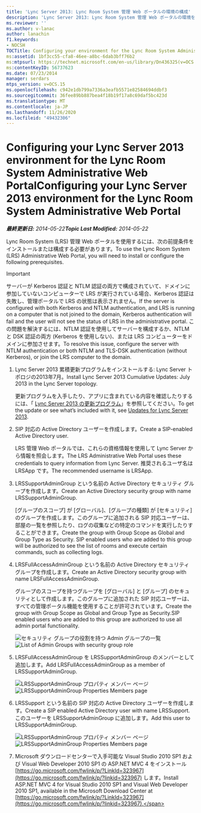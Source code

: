 ```yaml
---
title: 'Lync Server 2013: Lync Room System 管理 Web ポータルの環境の構成'
description: 'Lync Server 2013: Lync Room System 管理 Web ポータルの環境を構成します。'
ms.reviewer: ''
ms.author: v-lanac
author: lanachin
f1.keywords:
- NOCSH
TOCTitle: Configuring your environment for the Lync Room System Administrative Web Portal
ms:assetid: 1bf3cc55-cfa8-46ee-a8bc-6dab3bff76b2
ms:mtpsurl: https://technet.microsoft.com/en-us/library/Dn436325(v=OCS.15)
ms:contentKeyID: 56737623
ms.date: 07/23/2014
manager: serdars
mtps_version: v=OCS.15
ms.openlocfilehash: c942e1db799a7336a3eafb5571e82584694ddbf3
ms.sourcegitcommit: 36fee89bb887bea4f18b19f17a8c69daf5bc423d
ms.translationtype: MT
ms.contentlocale: ja-JP
ms.lasthandoff: 11/26/2020
ms.locfileid: "49432306"
---
```

# <a name="configuring-your-lync-server-2013-environment-for-the-lync-room-system-administrative-web-portal"></a><span data-ttu-id="26f06-103">Configuring your Lync Server 2013 environment for the Lync Room System Administrative Web Portal</span><span class="sxs-lookup"><span data-stu-id="26f06-103">Configuring your Lync Server 2013 environment for the Lync Room System Administrative Web Portal</span></span>

<div data-xmlns="http://www.w3.org/1999/xhtml">

<div class="topic" data-xmlns="http://www.w3.org/1999/xhtml" data-msxsl="urn:schemas-microsoft-com:xslt" data-cs="https://msdn.microsoft.com/">

<div data-asp="https://msdn2.microsoft.com/asp">



</div>

<div id="mainSection">

<div id="mainBody"><span data-ttu-id="26f06-104">

<span> </span></span><span class="sxs-lookup"><span data-stu-id="26f06-104">

<span> </span></span></span>

<span data-ttu-id="26f06-105">_**最終更新日:** 2014-05-22_</span><span class="sxs-lookup"><span data-stu-id="26f06-105">_**Topic Last Modified:** 2014-05-22_</span></span>

<span data-ttu-id="26f06-106">Lync Room System (LRS) 管理 Web ポータルを使用するには、次の前提条件をインストールまたは構成する必要があります。</span><span class="sxs-lookup"><span data-stu-id="26f06-106">To use the Lync Room System (LRS) Administrative Web Portal, you will need to install or configure the following prerequisites.</span></span>

<div>


> [!IMPORTANT]  
> <span data-ttu-id="26f06-107">サーバーが Kerberos 認証と NTLM 認証の両方で構成されていて、ドメインに参加していないコンピューターで LRS が実行されている場合、Kerberos 認証は失敗し、管理ポータルで LRS の状態は表示されません。</span><span class="sxs-lookup"><span data-stu-id="26f06-107">If the server is configured with both Kerberos and NTLM authentication, and LRS is running on a computer that is not joined to the domain, Kerberos authentication will fail and the user will not see the status of LRS in the administrative portal.</span></span> <span data-ttu-id="26f06-108">この問題を解決するには、NTLM 認証を使用してサーバーを構成するか、NTLM と DSK 認証の両方 (Kerberos を使用しない)、または LRS コンピューターをドメインに参加させます。</span><span class="sxs-lookup"><span data-stu-id="26f06-108">To resolve this issue, configure the server with NTLM authentication or both NTLM and TLS-DSK authentication (without Kerberos), or join the LRS computer to the domain.</span></span>



</div>

1.  <span data-ttu-id="26f06-109">Lync Server 2013 累積更新プログラムをインストールする: Lync Server トポロジの2013年7月。</span><span class="sxs-lookup"><span data-stu-id="26f06-109">Install Lync Server 2013 Cumulative Updates: July 2013 in the Lync Server topology.</span></span>
    
    <span data-ttu-id="26f06-110">更新プログラムを入手したり、アプリに含まれている内容を確認したりするには、「 [Lync Server 2013 の更新プログラム](https://go.microsoft.com/fwlink/p/?linkid=323959)」を参照してください。</span><span class="sxs-lookup"><span data-stu-id="26f06-110">To get the update or see what’s included with it, see [Updates for Lync Server 2013](https://go.microsoft.com/fwlink/p/?linkid=323959).</span></span>

2.  <span data-ttu-id="26f06-111">SIP 対応の Active Directory ユーザーを作成します。</span><span class="sxs-lookup"><span data-stu-id="26f06-111">Create a SIP-enabled Active Directory user.</span></span>
    
    <span data-ttu-id="26f06-112">LRS 管理 Web ポータルでは、これらの資格情報を使用して Lync Server から情報を照会します。</span><span class="sxs-lookup"><span data-stu-id="26f06-112">The LRS Administrative Web Portal uses these credentials to query information from Lync Server.</span></span> <span data-ttu-id="26f06-113">推奨されるユーザ名は LRSApp です。</span><span class="sxs-lookup"><span data-stu-id="26f06-113">The recommended username is LRSApp.</span></span>

3.  <span data-ttu-id="26f06-114">LRSSupportAdminGroup という名前の Active Directory セキュリティ グループを作成します。</span><span class="sxs-lookup"><span data-stu-id="26f06-114">Create an Active Directory security group with name LRSSupportAdminGroup.</span></span>
    
    <span data-ttu-id="26f06-p103">[グループのスコープ] が [グローバル]、[グループの種類] が [セキュリティ] のグループを作成します。このグループに追加される SIP 対応ユーザーは、部屋の一覧を参照したり、ログの収集などの特定のコマンドを実行したりすることができます。</span><span class="sxs-lookup"><span data-stu-id="26f06-p103">Create the group with Group Scope as Global and Group Type as Security. SIP enabled users who are added to this group will be authorized to see the list of rooms and execute certain commands, such as collecting logs.</span></span>

4.  <span data-ttu-id="26f06-117">LRSFullAccessAdminGroup という名前の Active Directory セキュリティ グループを作成します。</span><span class="sxs-lookup"><span data-stu-id="26f06-117">Create an Active Directory security group with name LRSFullAccessAdminGroup.</span></span>
    
    <span data-ttu-id="26f06-118">グループのスコープを持つグループを [グローバル] と [グループ] のセキュリティとして作成します。このグループに追加された SIP 対応ユーザーは、すべての管理ポータル機能を使用することが許可されています。</span><span class="sxs-lookup"><span data-stu-id="26f06-118">Create the group with Group Scope as Global and Group Type as Security.SIP enabled users who are added to this group are authorized to use all admin portal functionality.</span></span>
    
     
    
    <span data-ttu-id="26f06-119">![セキュリティ グループの役割を持つ Admin グループの一覧](images/Dn436325.5d432819-a2e2-452c-bc2a-5d4ee79d8c33(OCS.15).png "セキュリティ グループの役割を持つ Admin グループの一覧")</span><span class="sxs-lookup"><span data-stu-id="26f06-119">![List of Admin Groups with security group role](images/Dn436325.5d432819-a2e2-452c-bc2a-5d4ee79d8c33(OCS.15).png "List of Admin Groups with security group role")</span></span>  
    
     

5.  <span data-ttu-id="26f06-120">LRSFullAccessAdminGroup を LRSSupportAdminGroup のメンバーとして追加します。</span><span class="sxs-lookup"><span data-stu-id="26f06-120">Add LRSFullAccessAdminGroup as a member of LRSSupportAdminGroup.</span></span>
    
    <span data-ttu-id="26f06-121">![LRSSupportAdminGroup プロパティ メンバー ページ](images/Dn436325.91a4a28a-cacf-4ef6-aac1-915ec41c9648(OCS.15).png "LRSSupportAdminGroup プロパティ メンバー ページ")</span><span class="sxs-lookup"><span data-stu-id="26f06-121">![LRSSupportAdminGroup Properties Members page](images/Dn436325.91a4a28a-cacf-4ef6-aac1-915ec41c9648(OCS.15).png "LRSSupportAdminGroup Properties Members page")</span></span>  
    
     

6.  <span data-ttu-id="26f06-122">LRSSupport という名前の SIP 対応の Active Directory ユーザーを作成します。</span><span class="sxs-lookup"><span data-stu-id="26f06-122">Create a SIP enabled Active Directory user with name LRSSupport.</span></span> <span data-ttu-id="26f06-123">このユーザーを LRSSupportAdminGroup に追加します。</span><span class="sxs-lookup"><span data-stu-id="26f06-123">Add this user to LRSSupportAdminGroup.</span></span>
    
    <span data-ttu-id="26f06-124">![LRSSupportAdminGroup プロパティ メンバー ページ](images/Dn436325.7638055d-22ac-4909-914d-1966f5623909(OCS.15).png "LRSSupportAdminGroup プロパティ メンバー ページ")</span><span class="sxs-lookup"><span data-stu-id="26f06-124">![LRSSupportAdminGroup Properties Members page](images/Dn436325.7638055d-22ac-4909-914d-1966f5623909(OCS.15).png "LRSSupportAdminGroup Properties Members page")</span></span>  
    
     

7.  <span data-ttu-id="26f06-125">Microsoft ダウンロードセンターで入手可能な Visual Studio 2010 SP1 および Visual Web Developer 2010 SP1 の ASP.NET MVC 4 をインストール [https://go.microsoft.com/fwlink/p/?LinkId=323967](https://go.microsoft.com/fwlink/p/?linkid=323967) します。</span><span class="sxs-lookup"><span data-stu-id="26f06-125">Install ASP.NET MVC 4 for Visual Studio 2010 SP1 and Visual Web Developer 2010 SP1, available in the Microsoft Download Center at [https://go.microsoft.com/fwlink/p/?LinkId=323967](https://go.microsoft.com/fwlink/p/?linkid=323967).</span></span>

<span data-ttu-id="26f06-126"></div>

<span> </span>

</div>

</div>

</span><span class="sxs-lookup"><span data-stu-id="26f06-126"></div>

<span> </span>

</div>

</div>

</span></span></div>


